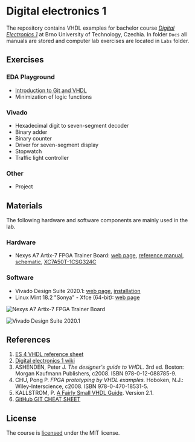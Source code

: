 
# Digital electronics 1

The repository contains VHDL examples for bachelor course [*Digital Electronics 1*](https://www.vutbr.cz/en/students/courses/detail/224131) at Brno University of Technology, Czechia. In folder `Docs` all manuals are stored and computer lab exercises are located in `Labs` folder.

## Exercises

### EDA Playground

* [Introduction to Git and VHDL](Labs/01-gates)
* Minimization of logic functions

### Vivado

* Hexadecimal digit to seven-segment decoder
* Binary adder
* Binary counter
* Driver for seven-segment display
* Stopwatch
* Traffic light controller

### Other

* Project


## Materials

The following hardware and software components are mainly used in the lab.

### Hardware

* Nexys A7 Artix-7 FPGA Trainer Board: [web page](https://store.digilentinc.com/nexys-a7-fpga-trainer-board-recommended-for-ece-curriculum/), [reference manual](https://reference.digilentinc.com/reference/programmable-logic/nexys-a7/reference-manual), [schematic](Docs/nexys-a7-sch.pdf), [XC7A50T-1CSG324C](Docs/ds180_7Series_Overview.pdf)

### Software

* Vivado Design Suite 2020.1: [web page](https://www.xilinx.com/products/design-tools/vivado.html), [installation](https://github.com/tomas-fryza/Digital-electronics-1/wiki)
* Linux Mint 18.2 "Sonya" - Xfce (64-bit): [web page](https://linuxmint.com/download_all.php)

![Nexys A7 Artix-7 FPGA Trainer Board](Images/TBD)

![Vivado Design Suite 2020.1](Images/TBD)


## References

1. [ES 4 VHDL reference sheet](Docs/vhdl_cheatsheet.pdf)
2. [Digital electronics 1 wiki](https://github.com/tomas-fryza/Digital-electronics-1/wiki)
3. ASHENDEN, Peter J. *The designer's guide to VHDL.* 3rd ed. Boston: Morgan Kaufmann Publishers, c2008. ISBN 978-0-12-088785-9.
4. CHU, Pong P. *FPGA prototyping by VHDL examples.* Hoboken, N.J.: Wiley-Interscience, c2008. ISBN 978-0-470-18531-5.
5. KALLSTROM, P. [A Fairly Small VHDL Guide](Docs/VHDL_guide.pdf). Version 2.1.
6. [GitHub GIT CHEAT SHEET](Docs/git_cheatsheet.pdf)


## License

The course is [licensed](https://github.com/tomas-fryza/Digital-electronics-1/blob/master/LICENSE) under the MIT license.
